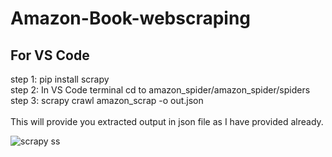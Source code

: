 # Amazon-Book-webscraping

<h2>For VS Code</h2>
step 1: pip install scrapy <br>
step 2: In VS Code terminal cd to amazon_spider/amazon_spider/spiders <br>
step 3: scrapy crawl amazon_scrap -o out.json <br>
<br>
This will provide you extracted output in json file as I have provided already. 


![scrapy ss](https://github.com/sarthakmanalwar/Amazon-Book-webscraping/assets/77872440/a9f77d7e-dd76-4f89-8cf8-21ca652517c0)

